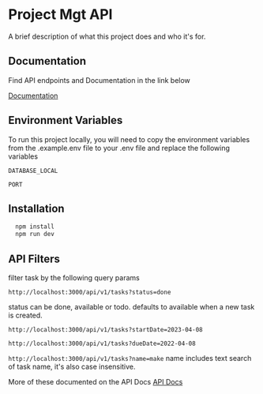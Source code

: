 # Project Mgt API

A brief description of what this project does and who it's for.

## Documentation

Find API endpoints and Documentation in the link below

[Documentation](https://documenter.getpostman.com/view/9742220/2s93XsXkcj)

## Environment Variables

To run this project locally, you will need to copy the environment variables from the .example.env file to your .env file and replace the following variables

`DATABASE_LOCAL`

`PORT`

## Installation

```bash
  npm install
  npm run dev
```

## API Filters

filter task by the following query params

`http://localhost:3000/api/v1/tasks?status=done`

status can be done, available or todo. defaults to available when a new task is created.

`http://localhost:3000/api/v1/tasks?startDate=2023-04-08`

`http://localhost:3000/api/v1/tasks?dueDate=2022-04-08`

`http://localhost:3000/api/v1/tasks?name=make`
name includes text search of task name, it's also case insensitive.

More of these documented on the API Docs [API Docs](https://documenter.getpostman.com/view/9742220/2s93XsXkcj)
